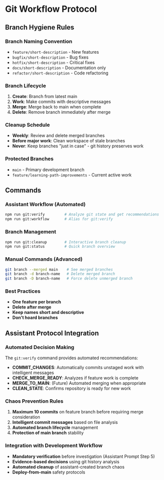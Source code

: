 # Git Workflow Protocol

## Branch Hygiene Rules

### Branch Naming Convention
- `feature/short-description` - New features
- `bugfix/short-description` - Bug fixes  
- `hotfix/short-description` - Critical fixes
- `docs/short-description` - Documentation only
- `refactor/short-description` - Code refactoring

### Branch Lifecycle
1. **Create**: Branch from latest main
2. **Work**: Make commits with descriptive messages
3. **Merge**: Merge back to main when complete
4. **Delete**: Remove branch immediately after merge

### Cleanup Schedule
- **Weekly**: Review and delete merged branches
- **Before major work**: Clean workspace of stale branches
- **Never**: Keep branches "just in case" - git history preserves work

### Protected Branches
- `main` - Primary development branch
- `feature/learning-path-improvements` - Current active work

## Commands

### Assistant Workflow (Automated)
```bash
npm run git:verify         # Analyze git state and get recommendations
npm run git:workflow       # Alias for git:verify
```

### Branch Management
```bash
npm run git:cleanup        # Interactive branch cleanup
npm run git:status         # Quick branch overview
```

### Manual Commands (Advanced)
```bash
git branch --merged main    # See merged branches
git branch -d branch-name   # Delete merged branch
git branch -D branch-name   # Force delete unmerged branch
```

### Best Practices
- **One feature per branch**
- **Delete after merge**
- **Keep names short and descriptive**
- **Don't hoard branches**

## Assistant Protocol Integration

### Automated Decision Making
The `git:verify` command provides automated recommendations:
- **COMMIT_CHANGES**: Automatically commits unstaged work with intelligent messages
- **CHECK_MERGE_READY**: Analyzes if feature work is complete
- **MERGE_TO_MAIN**: (Future) Automated merging when appropriate
- **CLEAN_STATE**: Confirms repository is ready for new work

### Chaos Prevention Rules
1. **Maximum 10 commits** on feature branch before requiring merge consideration
2. **Intelligent commit messages** based on file analysis
3. **Automated branch lifecycle** management
4. **Protection of main branch** stability

### Integration with Development Workflow
- **Mandatory verification** before investigation (Assistant Prompt Step 5)
- **Evidence-based decisions** using git history analysis
- **Automated cleanup** of assistant-created branch chaos
- **Deploy-from-main** safety protocols
